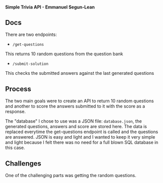 #### Simple Trivia API - Emmanuel Segun-Lean

## Docs

There are two endpoints:

- `/get-questions`

This returns 10 random questions from the question bank

- `/submit-solution`

This checks the submitted answers against the last generated questions

## Process

The two main goals were to create an API to return 10 random questions and another to score the answers submitted to it with the score as a response.

The "database" I chose to use was a JSON file: `database.json`, the generated questions, answers and score are stored here. The data is replaced everytime the get-questions endpoint is called and the questions are answered. JSON is easy and light and I wanted to keep it very simple and light because I felt there was no need for a full blown SQL database in this case.

## Challenges

One of the challenging parts was getting the random questions.
